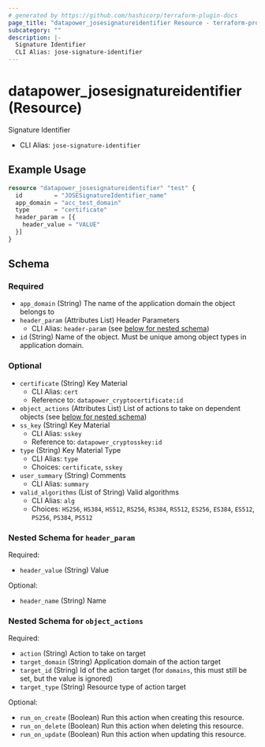 ```yaml
---
# generated by https://github.com/hashicorp/terraform-plugin-docs
page_title: "datapower_josesignatureidentifier Resource - terraform-provider-datapower"
subcategory: ""
description: |-
  Signature Identifier
  CLI Alias: jose-signature-identifier
---
```


# datapower_josesignatureidentifier (Resource)

Signature Identifier
  - CLI Alias: `jose-signature-identifier`

## Example Usage

```terraform
resource "datapower_josesignatureidentifier" "test" {
  id         = "JOSESignatureIdentifier_name"
  app_domain = "acc_test_domain"
  type       = "certificate"
  header_param = [{
    header_value = "VALUE"
  }]
}
```

<!-- schema generated by tfplugindocs -->
## Schema

### Required

- `app_domain` (String) The name of the application domain the object belongs to
- `header_param` (Attributes List) Header Parameters
  - CLI Alias: `header-param` (see [below for nested schema](#nestedatt--header_param))
- `id` (String) Name of the object. Must be unique among object types in application domain.

### Optional

- `certificate` (String) Key Material
  - CLI Alias: `cert`
  - Reference to: `datapower_cryptocertificate:id`
- `object_actions` (Attributes List) List of actions to take on dependent objects (see [below for nested schema](#nestedatt--object_actions))
- `ss_key` (String) Key Material
  - CLI Alias: `sskey`
  - Reference to: `datapower_cryptosskey:id`
- `type` (String) Key Material Type
  - CLI Alias: `type`
  - Choices: `certificate`, `sskey`
- `user_summary` (String) Comments
  - CLI Alias: `summary`
- `valid_algorithms` (List of String) Valid algorithms
  - CLI Alias: `alg`
  - Choices: `HS256`, `HS384`, `HS512`, `RS256`, `RS384`, `RS512`, `ES256`, `ES384`, `ES512`, `PS256`, `PS384`, `PS512`

<a id="nestedatt--header_param"></a>
### Nested Schema for `header_param`

Required:

- `header_value` (String) Value

Optional:

- `header_name` (String) Name


<a id="nestedatt--object_actions"></a>
### Nested Schema for `object_actions`

Required:

- `action` (String) Action to take on target
- `target_domain` (String) Application domain of the action target
- `target_id` (String) Id of the action target (for `domains`, this must still be set, but the value is ignored)
- `target_type` (String) Resource type of action target

Optional:

- `run_on_create` (Boolean) Run this action when creating this resource.
- `run_on_delete` (Boolean) Run this action when deleting this resource.
- `run_on_update` (Boolean) Run this action when updating this resource.
